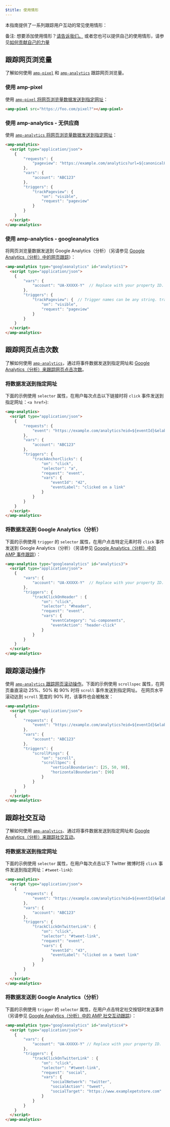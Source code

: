 ```yaml
---
$title: 使用情形
---
```


本指南提供了一系列跟踪用户互动的常见使用情形：

备注: 想要添加使用情形？[请告诉我们。](https://github.com/ampproject/docs/issues/new) 或者您也可以提供自己的使用情形，请参见[如何贡献自己的力量](../../../../documentation/guides-and-tutorials/contribute/index.md)

## 跟踪网页浏览量

了解如何使用 [`amp-pixel`](../../../../documentation/components/reference/amp-pixel.md) 和 [`amp-analytics`](../../../../documentation/components/reference/amp-analytics.md) 跟踪网页浏览量。

### 使用 amp-pixel <a name="使用-amp-pixel"></a>

使用 [`amp-pixel` 将网页浏览量数据发送到指定网址](../../../../documentation/components/reference/amp-pixel.md)：

```html
<amp-pixel src="https://foo.com/pixel?"></amp-pixel>
```

### 使用 amp-analytics - 无供应商

使用 [`amp-analytics` 将网页浏览量数据发送到指定网址](../../../../documentation/components/reference/amp-analytics.md)：

```html
<amp-analytics>
  <script type="application/json">
    {
        "requests": {
            "pageview": "https://example.com/analytics?url=${canonicalUrl}&title=${title}&acct=${account}"
        },
        "vars": {
            "account": "ABC123"
        },
        "triggers": {
            "trackPageview": {
                "on": "visible",
                "request": "pageview"
            }
        }
    }
  </script>
</amp-analytics>
```

### 使用 amp-analytics - googleanalytics

将网页浏览量数据发送到 Google Analytics（分析）（另请参见 [Google Analytics（分析）中的网页跟踪](https://developers.google.com/analytics/devguides/collection/amp-analytics/#page_tracking)）：

```html
<amp-analytics type="googleanalytics" id="analytics1">
  <script type="application/json">
    {
        "vars": {
            "account": "UA-XXXXX-Y"  // Replace with your property ID.
        },
        "triggers": {
            "trackPageview": {  // Trigger names can be any string. trackPageview is not a required name.
                "on": "visible",
                "request": "pageview"
            }
        }
    }
  </script>
</amp-analytics>
```

## 跟踪网页点击次数 <a name="tracking-page-clicks"></a>

了解如何使用 [`amp-analytics`](../../../../documentation/components/reference/amp-analytics.md)，通过将事件数据发送到指定网址和 [Google Analytics（分析）来跟踪网页点击次数](https://developers.google.com/analytics/devguides/collection/amp-analytics/)。

### 将数据发送到指定网址

下面的示例使用 `selector` 属性，在用户每次点击以下链接时将 `click` 事件发送到指定网址：`<a href>`):

```html
<amp-analytics>
  <script type="application/json">
    {
        "requests": {
            "event": "https://example.com/analytics?eid=${eventId}&elab=${eventLabel}&acct=${account}"
        },
        "vars": {
            "account": "ABC123"
        },
        "triggers": {
            "trackAnchorClicks": {
                "on": "click",
                "selector": "a",
                "request": "event",
                "vars": {
                    "eventId": "42",
                    "eventLabel": "clicked on a link"
                }
            }
        }
    }
  </script>
</amp-analytics>
```

### 将数据发送到 Google Analytics（分析）

下面的示例使用 `trigger` 的 `selector` 属性，在用户点击特定元素时将 `click` 事件发送到 Google Analytics（分析）（另请参见 [Google Analytics（分析）中的 AMP 事件跟踪](https://developers.google.com/analytics/devguides/collection/amp-analytics/#event_tracking)）：

```html
<amp-analytics type="googleanalytics" id="analytics3">
  <script type="application/json">
    {
        "vars": {
            "account": "UA-XXXXX-Y"  // Replace with your property ID.
        },
        "triggers": {
            "trackClickOnHeader" : {
                "on": "click",
                "selector": "#header",
                "request": "event",
                "vars": {
                    "eventCategory": "ui-components",
                    "eventAction": "header-click"
                }
            }
        }
    }
  </script>
</amp-analytics>
```

## 跟踪滚动操作 <a name="tracking-scrolling"></a>

使用 [`amp-analytics` 跟踪网页滚动操作](../../../../documentation/components/reference/amp-analytics.md)。下面的示例使用 `scrollspec` 属性，在网页垂直滚动 25%、50% 和 90% 时将 `scroll` 事件发送到指定网址。 在网页水平滚动达到 `scroll` 宽度的 90% 时，该事件也会被触发：

```html
<amp-analytics>
  <script type="application/json">
    {
        "requests": {
            "event": "https://example.com/analytics?eid=${eventId}&elab=${eventLabel}&acct=${account}"
        },
        "vars": {
            "account": "ABC123"
        },
        "triggers": {
            "scrollPings": {
                "on": "scroll",
                "scrollSpec": {
                    "verticalBoundaries": [25, 50, 90],
                    "horizontalBoundaries": [90]
                }
            }
        }
    }
  </script>
</amp-analytics>
```

## 跟踪社交互动 <a name="tracking-social-interactions"></a>

了解如何使用 [`amp-analytics`](../../../../documentation/components/reference/amp-analytics.md)、通过将事件数据发送到指定网址和 [Google Analytics（分析）来跟踪社交互动](https://developers.google.com/analytics/devguides/collection/amp-analytics/)。

### 将数据发送到指定网址

下面的示例使用 `selector` 属性，在用户每次点击以下 Twitter 微博时将 `click` 事件发送到指定网址：`#tweet-link`):

```html
<amp-analytics>
  <script type="application/json">
    {
        "requests": {
            "event": "https://example.com/analytics?eid=${eventId}&elab=${eventLabel}&acct=${account}"
        },
        "vars": {
            "account": "ABC123"
        },
        "triggers": {
            "trackClickOnTwitterLink": {
                "on": "click",
                "selector": "#tweet-link",
                "request": "event",
                "vars": {
                    "eventId": "43",
                    "eventLabel": "clicked on a tweet link"
                }
            }
        }
    }
  </script>
</amp-analytics>
```

### 将数据发送到 Google Analytics（分析）

下面的示例使用 `trigger` 的 `selector` 属性，在用户点击特定社交按钮时发送事件（另请参见 [Google Analytics（分析）中的 AMP 社交互动跟踪](https://developers.google.com/analytics/devguides/collection/amp-analytics/#social_interactions)）：

```html
<amp-analytics type="googleanalytics" id="analytics4">
  <script type="application/json">
    {
        "vars": {
            "account": "UA-XXXXX-Y" // Replace with your property ID.
        },
        "triggers": {
            "trackClickOnTwitterLink" : {
                "on": "click",
                "selector": "#tweet-link",
                "request": "social",
                "vars": {
                    "socialNetwork": "twitter",
                    "socialAction": "tweet",
                    "socialTarget": "https://www.examplepetstore.com"
                }
            }
        }
    }
  </script>
</amp-analytics>
```
